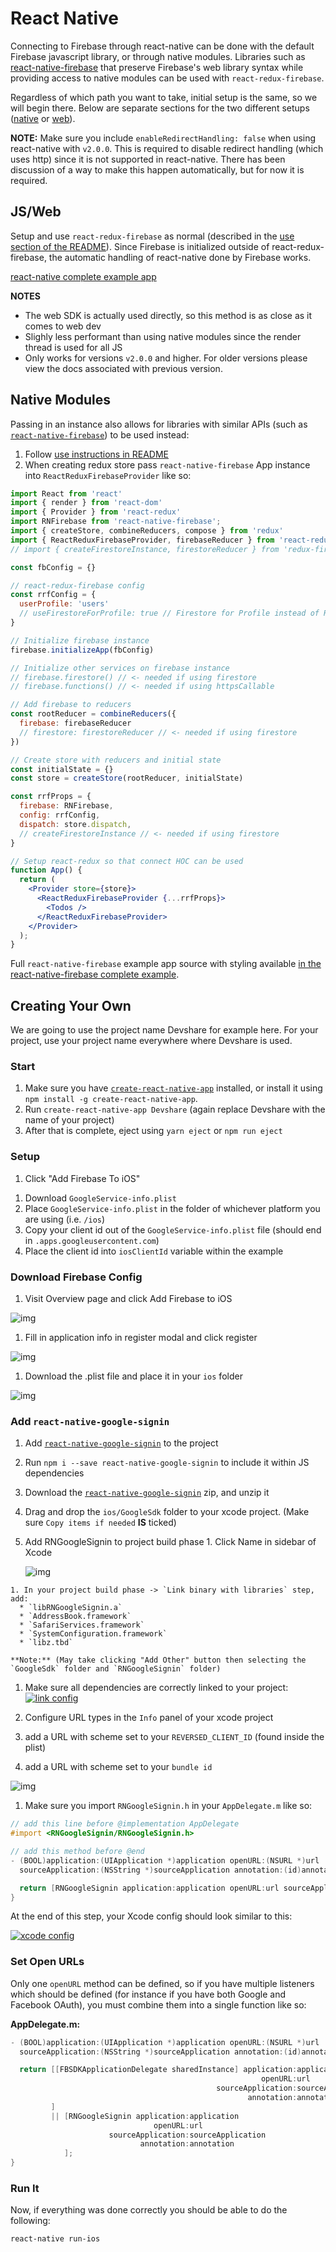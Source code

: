 # React Native

Connecting to Firebase through react-native can be done with the default Firebase javascript library, or through native modules. Libraries such as [react-native-firebase](https://github.com/invertase/react-native-firebase) that preserve Firebase's web library syntax while providing access to native modules can be used with `react-redux-firebase`.

Regardless of which path you want to take, initial setup is the same, so we will begin there. Below are separate sections for the two different setups ([native](#native-modules) or [web](#jsweb)).

**NOTE:** Make sure you include `enableRedirectHandling: false` when using react-native with `v2.0.0`. This is required to disable redirect handling (which uses http) since it is not supported in react-native. There has been discussion of a way to make this happen automatically, but for now it is required.

## JS/Web

Setup and use `react-redux-firebase` as normal (described in the [use section of the README](https://github.com/prescottprue/react-redux-firebase#use)). Since Firebase is initialized outside of react-redux-firebase, the automatic handling of react-native done by Firebase works.

[react-native complete example app](https://github.com/prescottprue/react-redux-firebase/tree/master/examples/complete/react-native)

**NOTES**
* The web SDK is actually used directly, so this method is as close as it comes to web dev
* Slighly less performant than using native modules since the render thread is used for all JS
* Only works for versions `v2.0.0` and higher. For older versions please view the docs associated with previous version.

## Native Modules

Passing in an instance also allows for libraries with similar APIs (such as [`react-native-firebase`](https://github.com/invertase/react-native-firebase)) to be used instead:

1. Follow [use instructions in README](https://github.com/prescottprue/react-redux-firebase#use)
1. When creating redux store pass `react-native-firebase` App instance into `ReactReduxFirebaseProvider` like so:

  ```jsx
  import React from 'react'
  import { render } from 'react-dom'
  import { Provider } from 'react-redux'
  import RNFirebase from 'react-native-firebase';
  import { createStore, combineReducers, compose } from 'redux'
  import { ReactReduxFirebaseProvider, firebaseReducer } from 'react-redux-firebase'
  // import { createFirestoreInstance, firestoreReducer } from 'redux-firestore' // <- needed if using firestore

  const fbConfig = {}

  // react-redux-firebase config
  const rrfConfig = {
    userProfile: 'users'
    // useFirestoreForProfile: true // Firestore for Profile instead of Realtime DB
  }

  // Initialize firebase instance
  firebase.initializeApp(fbConfig)

  // Initialize other services on firebase instance
  // firebase.firestore() // <- needed if using firestore
  // firebase.functions() // <- needed if using httpsCallable

  // Add firebase to reducers
  const rootReducer = combineReducers({
    firebase: firebaseReducer
    // firestore: firestoreReducer // <- needed if using firestore
  })

  // Create store with reducers and initial state
  const initialState = {}
  const store = createStore(rootReducer, initialState)

  const rrfProps = {
    firebase: RNFirebase,
    config: rrfConfig,
    dispatch: store.dispatch,
    // createFirestoreInstance // <- needed if using firestore
  }

  // Setup react-redux so that connect HOC can be used
  function App() {
    return (
      <Provider store={store}>
        <ReactReduxFirebaseProvider {...rrfProps}>
          <Todos />
        </ReactReduxFirebaseProvider>
      </Provider>
    );
  }
  ```

Full `react-native-firebase` example app source with styling available [in the react-native-firebase complete example](https://github.com/prescottprue/react-redux-firebase/tree/master/examples/complete/react-native-firebase).

## Creating Your Own

We are going to use the project name Devshare for example here. For your project, use your project name everywhere where Devshare is used.

### Start

1. Make sure you have [`create-react-native-app`](https://github.com/react-community/create-react-native-app) installed, or install it using `npm install -g create-react-native-app`.
1. Run `create-react-native-app Devshare` (again replace Devshare with the name of your project)
1. After that is complete, eject using `yarn eject` or `npm run eject`

### Setup

1. Click "Add Firebase To iOS"
<!-- TODO: Confirm this and get a picture -->
1. Download `GoogleService-info.plist`
1. Place `GoogleService-info.plist` in the folder of whichever platform you are using (i.e. `/ios`)
1. Copy your client id out of the `GoogleService-info.plist` file (should end in `.apps.googleusercontent.com`)
1. Place the client id into `iosClientId` variable within the example

### Download Firebase Config
1. Visit Overview page and click Add Firebase to iOS

  ![img](/docs/static/FirebaseOverview.png)

1. Fill in application info in register modal and click register

  ![img](/docs/static/RegisterApp.png)

1. Download the .plist file and place it in your `ios` folder

  ![img](/docs/static/PlistDownload.png)

### Add `react-native-google-signin`

1. Add [`react-native-google-signin`](https://github.com/devfd/react-native-google-signin) to the project
  1. Run `npm i --save react-native-google-signin` to include it within JS dependencies
  1. Download the [`react-native-google-signin`](https://github.com/devfd/react-native-google-signin) zip, and unzip it
  1. Drag and drop the `ios/GoogleSdk` folder to your xcode project. (Make sure `Copy items if needed` **IS** ticked)
  1. Add RNGoogleSignin to project build phase
    1. Click Name in sidebar of Xcode

        ![img](/docs/static/BuildPhase.png)

    1. In your project build phase -> `Link binary with libraries` step, add:
      * `libRNGoogleSignin.a`
      * `AddressBook.framework`
      * `SafariServices.framework`
      * `SystemConfiguration.framework`
      * `libz.tbd`

    **Note:** (May take clicking "Add Other" button then selecting the `GoogleSdk` folder and `RNGoogleSignin` folder)

1. Make sure all dependencies are correctly linked to your project:
  [![link config](https://github.com/apptailor/react-native-google-signin/raw/master/img/link-config.png)](#config)

1. Configure URL types in the ```Info``` panel of your xcode project
  1. add a URL with scheme set to your ```REVERSED_CLIENT_ID``` (found inside the plist)
  1. add a URL with scheme set to your ```bundle id```

  ![img](/docs/static/UrlTypes.png)

1. Make sure you import `RNGoogleSignin.h` in your `AppDelegate.m` like so:

  ```objectivec
  // add this line before @implementation AppDelegate
  #import <RNGoogleSignin/RNGoogleSignin.h>

  // add this method before @end
  - (BOOL)application:(UIApplication *)application openURL:(NSURL *)url
    sourceApplication:(NSString *)sourceApplication annotation:(id)annotation {

    return [RNGoogleSignin application:application openURL:url sourceApplication:sourceApplication annotation:annotation];
  }

  ```

At the end of this step, your Xcode config should look similar to this:

[![xcode config](https://github.com/apptailor/react-native-google-signin/raw/master/img/url-config.png)](#config)

### Set Open URLs

Only one `openURL` method can be defined, so if you have multiple listeners which should be defined (for instance if you have both Google and Facebook OAuth), you must combine them into a single function like so:

**AppDelegate.m:**

```objectivec
- (BOOL)application:(UIApplication *)application openURL:(NSURL *)url
  sourceApplication:(NSString *)sourceApplication annotation:(id)annotation {

  return [[FBSDKApplicationDelegate sharedInstance] application:application
                                                        openURL:url
                                              sourceApplication:sourceApplication
                                                     annotation:annotation
         ]
         || [RNGoogleSignin application:application
                                openURL:url
                      sourceApplication:sourceApplication
                             annotation:annotation
            ];
}
```

### Run It

Now, if everything was done correctly you should be able to do the following:

```bash
react-native run-ios
```
